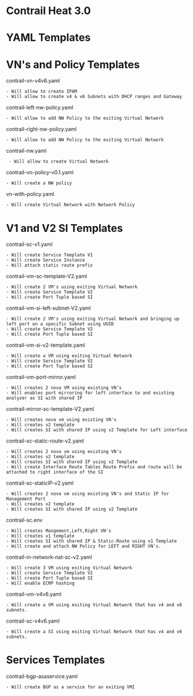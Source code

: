 # Contrail Heat 3.0

# YAML Templates

# VN's and Policy Templates

contrail-vn-v4v6.yaml

    - Will allow to create IPAM
    - Will allow to create v4 & v6 Subnets with DHCP ranges and Gateway

contrail-left-nw-policy.yaml   

    - Will allow to add NW Policy to the exiting Virtual Network

contrail-right-nw-policy.yaml  

    - Will allow to add NW Policy to the exiting Virtual Network

contrail-nw.yaml	             

     - Will allow to create Virtual Network

contrail-vn-policy-v0.1.yaml     

    - Will create a NW policy

vn-with-policy.yaml             

    - Will create Virtual Network with Network Policy

# V1 and V2 SI Templates

contrail-sc-v1.yaml            

    - Will create Service Template V1
    - Will create Service Instance
    - Will attach static route prefix

contrail-vm-sc-template-V2.yaml 

    - Will create 2 VM's using exiting Virtual Network
    - Will create Service Template V2
    - Will create Port Tuple based SI
                         
contrail-vm-si-left-subnet-V2.yaml 

    - Will create 2 VM's using exiting Virtual Network and bringing up left port on a specific Subnet using UUID
    - Will create Service Template V2
    - Will create Port Tuple based SI

contrail-vm-si-v2-template.yaml  

    - Will create a VM using exiting Virtual Network
    - Will create Service Template V2
    - Will create Port Tuple based SI

contrail-vm-port-mirror.yaml

    - Will creates 2 nova VM using existing VN’s 
    - Will enables port mirroring for left interface to and existing analyzer as SI with shared IP

contrail-mirror-sc-template-V2.yaml

    - Will creates nova vm using existing VN's
    - Will creates v2 template
    - Will creates SI with shared IP using v2 Template for Left interface

contrail-sc-static-route-v2.yaml

    - Will creates 2 nova vm using existing VN's
    - Will creates v2 template
    - Will creates SI with shared IP using v2 Template
    - Will create Interface Route Tables Route Prefix and route will be attached to right interface of the SI

contrail-sc-staticIP-v2.yaml

    - Will creates 2 nova vm using existing VN's and Static IP for Management Port
    - Will creates v2 template
    - Will creates SI with shared IP using v2 Template

contrail-sc.env

    - Will creates Mangement,Left,Right VN's
    - Will creates v1 template
    - Will creates SI with shared IP & Static-Route using v1 Template
    - Will create and attach NW Policy for LEFT and RIGHT VN's.

contrail-in-network-nat-sc-v2.yaml

    - Will create 3 VM using exiting Virtual Network
    - Will create Service Template V2
    - Will create Port Tuple based SI
    - Will enable ECMP hashing

contrail-vm-v4v6.yaml

    - Will create a VM using exiting Virtual Network that has v4 and v6 subnets.

contrail-sc-v4v6.yaml

    - Will create a SI using exiting Virtual Network that has v4 and v6 subnets.

# Services Templates

contrail-bgp-asaservice.yaml

    - Will create BGP as a service for an exiting VMI
